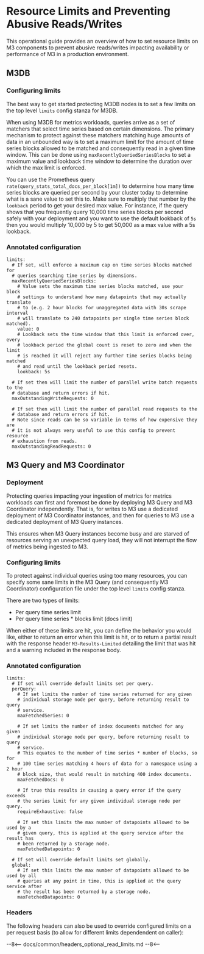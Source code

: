 # Resource Limits and Preventing Abusive Reads/Writes

This operational guide provides an overview of how to set resource limits on 
M3 components to prevent abusive reads/writes impacting availability or 
performance of M3 in a production environment.

## M3DB

### Configuring limits

The best way to get started protecting M3DB nodes is to set a few limits on the
top level `limits` config stanza for M3DB.

When using M3DB for metrics workloads, queries arrive as a set of matchers 
that select time series based on certain dimensions. The primary mechanism to 
protect against these matchers matching huge amounts of data in an unbounded 
way is to set a maximum limit for the amount of time series blocks allowed to
be matched and consequently read in a given time window. This can be done using 
`maxRecentlyQueriedSeriesBlocks` to set a maximum value and lookback time window 
to determine the duration over which the max limit is enforced.

You can use the Prometheus query `rate(query_stats_total_docs_per_block[1m])` to 
determine how many time series blocks are queried per second by your cluster 
today to determine what is a sane value to set this to. Make sure to multiply 
that number by the `lookback` period to get your desired max value. For 
instance, if the query shows that you frequently query 10,000 time series blocks 
per second safely with your deployment and you want to use the default lookback 
of `5s` then you would multiply 10,000 by 5 to get 50,000 as a max value with 
a 5s lookback.

### Annotated configuration

```
limits:
  # If set, will enforce a maximum cap on time series blocks matched for
  # queries searching time series by dimensions.
  maxRecentlyQueriedSeriesBlocks:
    # Value sets the maximum time series blocks matched, use your block 
    # settings to understand how many datapoints that may actually translate 
    # to (e.g. 2 hour blocks for unaggregated data with 30s scrape interval
    # will translate to 240 datapoints per single time series block matched).
    value: 0
    # Lookback sets the time window that this limit is enforced over, every 
    # lookback period the global count is reset to zero and when the limit 
    # is reached it will reject any further time series blocks being matched 
    # and read until the lookback period resets.
    lookback: 5s

  # If set then will limit the number of parallel write batch requests to the 
  # database and return errors if hit.
  maxOutstandingWriteRequests: 0

  # If set then will limit the number of parallel read requests to the 
  # database and return errors if hit. 
  # Note since reads can be so variable in terms of how expensive they are
  # it is not always very useful to use this config to prevent resource 
  # exhaustion from reads.
  maxOutstandingReadRequests: 0
```

## M3 Query and M3 Coordinator

### Deployment

Protecting queries impacting your ingestion of metrics for metrics workloads 
can first and foremost be done by deploying M3 Query and M3 Coordinator 
independently. That is, for writes to M3 use a dedicated deployment of 
M3 Coordinator instances, and then for queries to M3 use a dedicated deployment 
of M3 Query instances.

This ensures when M3 Query instances become busy and are starved of resources 
serving an unexpected query load, they will not interrupt the flow of metrics
being ingested to M3.

### Configuring limits

To protect against individual queries using too many resources, you can specify some
sane limits in the M3 Query (and consequently M3 Coordinator) configuration 
file under the top level `limits` config stanza.

There are two types of limits:

- Per query time series limit
- Per query time series * blocks limit (docs limit)

When either of these limits are hit, you can define the behavior you would like, 
either to return an error when this limit is hit, or to return a partial result 
with the response header `M3-Results-Limited` detailing the limit that was hit 
and a warning included in the response body.

### Annotated configuration

```
limits:
  # If set will override default limits set per query.
  perQuery:
    # If set limits the number of time series returned for any given 
    # individual storage node per query, before returning result to query 
    # service.
    maxFetchedSeries: 0

    # If set limits the number of index documents matched for any given 
    # individual storage node per query, before returning result to query 
    # service.
    # This equates to the number of time series * number of blocks, so for 
    # 100 time series matching 4 hours of data for a namespace using a 2 hour 
    # block size, that would result in matching 400 index documents.
    maxFetchedDocs: 0

    # If true this results in causing a query error if the query exceeds 
    # the series limit for any given individual storage node per query.
    requireExhaustive: false

    # If set this limits the max number of datapoints allowed to be used by a
    # given query, this is applied at the query service after the result has 
    # been returned by a storage node.
    maxFetchedDatapoints: 0

  # If set will override default limits set globally.
  global:
    # If set this limits the max number of datapoints allowed to be used by all
    # queries at any point in time, this is applied at the query service after 
    # the result has been returned by a storage node.
    maxFetchedDatapoints: 0
```

### Headers

The following headers can also be used to override configured limits on a per request basis (to allow for different limits dependendent on caller):

--8<--
docs/common/headers_optional_read_limits.md
--8<--
